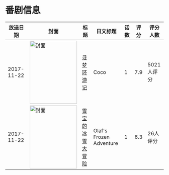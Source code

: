 # 番剧信息

|放送日期|封面|标题|日文标题|话数|评分|评分人数|
|---|---|---|---|---|---|---|
|2017-11-22|<img src="https://lain.bgm.tv/pic/cover/c/a5/c2/209925_jg62r.jpg" alt="封面" style="width:150px;height:200px;object-fit:cover;">|[寻梦环游记](https://bangumi.tv/subject/209925)|Coco|1|7.9|5021人评分|
|2017-11-22|<img src="https://lain.bgm.tv/pic/cover/c/63/a7/217080_oyyvw.jpg" alt="封面" style="width:150px;height:200px;object-fit:cover;">|[雪宝的冰雪大冒险](https://bangumi.tv/subject/217080)|Olaf's Frozen Adventure|1|6.3|26人评分|
